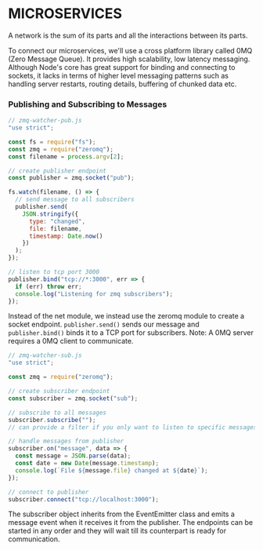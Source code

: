 # MICROSERVICES

A network is the sum of its parts and all the interactions between its parts.

To connect our microservices, we'll use a cross platform library called 0MQ (Zero Message Queue).
It provides high scalability, low latency messaging. Although Node's core has great support for
binding and connecting to sockets, it lacks in terms of higher level messaging patterns such as
handling server restarts, routing details, buffering of chunked data etc.

### Publishing and Subscribing to Messages

```js
// zmq-watcher-pub.js
"use strict";

const fs = require("fs");
const zmq = require("zeromq");
const filename = process.argv[2];

// create publisher endpoint
const publisher = zmq.socket("pub");

fs.watch(filename, () => {
  // send message to all subscribers
  publisher.send(
    JSON.stringify({
      type: "changed",
      file: filename,
      timestamp: Date.now()
    })
  );
});

// listen to tcp port 3000
publisher.bind("tcp://*:3000", err => {
  if (err) throw err;
  console.log("Listening for zmq subscribers");
});
```

Instead of the net module, we instead use the zeromq module to create a socket endpoint.
`publisher.send()` sends our message and `publisher.bind()` binds it to a TCP port for subscribers.
Note: A 0MQ server requires a 0MQ client to communicate.

```js
// zmq-watcher-sub.js
"use strict";

const zmq = require("zeromq");

// create subscriber endpoint
const subscriber = zmq.socket("sub");

// subscribe to all messages
subscriber.subscribe("");
// can provide a filter if you only want to listen to specific messages

// handle messages from publisher
subscriber.on("message", data => {
  const message = JSON.parse(data);
  const date = new Date(message.timestamp);
  console.log(`File ${message.file} changed at ${date}`);
});

// connect to publisher
subscriber.connect("tcp://localhost:3000");
```

The subscriber object inherits from the EventEmitter class and emits a message event when it receives it from the publisher.
The endpoints can be started in any order and they will wait till its counterpart is ready for communication.
